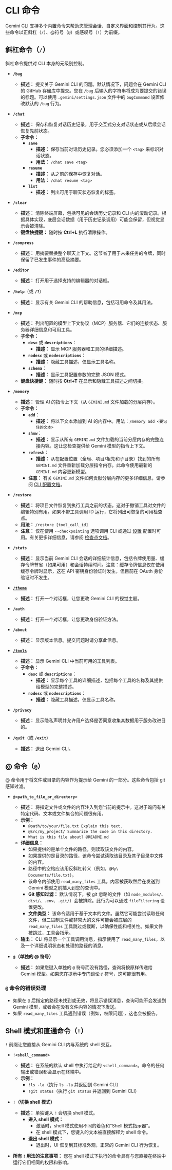 # CLI 命令

Gemini CLI 支持多个内置命令来帮助您管理会话、自定义界面和控制其行为。这些命令以正斜杠（`/`）、@符号（`@`）或感叹号（`!`）为前缀。

## 斜杠命令（`/`）

斜杠命令提供对 CLI 本身的元级别控制。

- **`/bug`**
  - **描述：** 提交关于 Gemini CLI 的问题。默认情况下，问题会在 Gemini CLI 的 GitHub 存储库中提交。您在 `/bug` 后输入的字符串将成为要提交的错误的标题。可以使用 `.gemini/settings.json` 文件中的 `bugCommand` 设置修改默认的 `/bug` 行为。

- **`/chat`**
  - **描述：** 保存和恢复对话历史记录，用于交互式分支对话状态或从后续会话恢复先前状态。
  - **子命令：**
    - **`save`**
      - **描述：** 保存当前对话历史记录。您必须添加一个 `<tag>` 来标识对话状态。
      - **用法：** `/chat save <tag>`
    - **`resume`**
      - **描述：** 从之前的保存中恢复对话。
      - **用法：** `/chat resume <tag>`
    - **`list`**
      - **描述：** 列出可用于聊天状态恢复的标签。

- **`/clear`**
  - **描述：** 清除终端屏幕，包括可见的会话历史记录和 CLI 内的滚动记录。根据具体实现，底层会话数据（用于历史记录调用）可能会保留，但视觉显示会被清除。
  - **键盘快捷键：** 随时按 **Ctrl+L** 执行清除操作。

- **`/compress`**
  - **描述：** 用摘要替换整个聊天上下文。这节省了用于未来任务的令牌，同时保留了已发生事件的高级摘要。

- **`/editor`**
  - **描述：** 打开用于选择支持的编辑器的对话框。

- **`/help`**（或 **`/?`**）
  - **描述：** 显示有关 Gemini CLI 的帮助信息，包括可用命令及其用法。

- **`/mcp`**
  - **描述：** 列出配置的模型上下文协议（MCP）服务器、它们的连接状态、服务器详细信息和可用工具。
  - **子命令：**
    - **`desc`** 或 **`descriptions`**：
      - **描述：** 显示 MCP 服务器和工具的详细描述。
    - **`nodesc`** 或 **`nodescriptions`**：
      - **描述：** 隐藏工具描述，仅显示工具名称。
    - **`schema`**：
      - **描述：** 显示工具配置参数的完整 JSON 模式。
  - **键盘快捷键：** 随时按 **Ctrl+T** 在显示和隐藏工具描述之间切换。

- **`/memory`**
  - **描述：** 管理 AI 的指令上下文（从 `GEMINI.md` 文件加载的分层内存）。
  - **子命令：**
    - **`add`**：
      - **描述：** 将以下文本添加到 AI 的内存中。用法：`/memory add <要记住的文本>`
    - **`show`**：
      - **描述：** 显示从所有 `GEMINI.md` 文件加载的当前分层内存的完整连接内容。这让您检查提供给 Gemini 模型的指令上下文。
    - **`refresh`**：
      - **描述：** 从在配置位置（全局、项目/祖先和子目录）找到的所有 `GEMINI.md` 文件重新加载分层指令内存。此命令使用最新的 `GEMINI.md` 内容更新模型。
    - **注意：** 有关 `GEMINI.md` 文件如何贡献分层内存的更多详细信息，请参阅 [CLI 配置文档](./configuration.md#4-geminimd-files-hierarchical-instructional-context)。

- **`/restore`**
  - **描述：** 将项目文件恢复到执行工具之前的状态。这对于撤销工具对文件的编辑特别有用。如果不带工具调用 ID 运行，它将列出可恢复的可用检查点。
  - **用法：** `/restore [tool_call_id]`
  - **注意：** 仅在使用 `--checkpointing` 选项调用 CLI 或通过 [设置](./configuration.md) 配置时可用。有关更多详细信息，请参阅 [检查点文档](../checkpointing.md)。

- **`/stats`**
  - **描述：** 显示当前 Gemini CLI 会话的详细统计信息，包括令牌使用量、缓存令牌节省（如果可用）和会话持续时间。注意：缓存令牌信息仅在使用缓存令牌时显示，这在 API 密钥身份验证时发生，但目前在 OAuth 身份验证时不发生。

- [**`/theme`**](./themes.md)
  - **描述：** 打开一个对话框，让您更改 Gemini CLI 的视觉主题。

- **`/auth`**
  - **描述：** 打开一个对话框，让您更改身份验证方法。

- **`/about`**
  - **描述：** 显示版本信息。提交问题时请分享此信息。

- [**`/tools`**](../tools/index.md)
  - **描述：** 显示 Gemini CLI 中当前可用的工具列表。
  - **子命令：**
    - **`desc`** 或 **`descriptions`**：
      - **描述：** 显示每个工具的详细描述，包括每个工具的名称及其提供给模型的完整描述。
    - **`nodesc`** 或 **`nodescriptions`**：
      - **描述：** 隐藏工具描述，仅显示工具名称。

- **`/privacy`**
  - **描述：** 显示隐私声明并允许用户选择是否同意收集其数据用于服务改进目的。

- **`/quit`**（或 **`/exit`**）
  - **描述：** 退出 Gemini CLI。

## @ 命令（`@`）

@ 命令用于将文件或目录的内容作为提示给 Gemini 的一部分。这些命令包括 git 感知过滤。

- **`@<path_to_file_or_directory>`**
  - **描述：** 将指定文件或文件的内容注入到您当前的提示中。这对于询问有关特定代码、文本或文件集合的问题很有用。
  - **示例：**
    - `@path/to/your/file.txt Explain this text.`
    - `@src/my_project/ Summarize the code in this directory.`
    - `What is this file about? @README.md`
  - **详细信息：**
    - 如果提供的是单个文件的路径，则读取该文件的内容。
    - 如果提供的是目录的路径，该命令尝试读取该目录及其子目录中文件的内容。
    - 路径中的空格应该用反斜杠转义（例如，`@My\ Documents/file.txt`）。
    - 该命令内部使用 `read_many_files` 工具。内容被获取然后在发送到 Gemini 模型之前插入到您的查询中。
    - **Git 感知过滤：** 默认情况下，被 git 忽略的文件（如 `node_modules/`、`dist/`、`.env`、`.git/`）会被排除。此行为可以通过 `fileFiltering` 设置更改。
    - **文件类型：** 该命令适用于基于文本的文件。虽然它可能尝试读取任何文件，但二进制文件或非常大的文件可能会被底层的 `read_many_files` 工具跳过或截断，以确保性能和相关性。如果文件被跳过，工具会指示。
  - **输出：** CLI 将显示一个工具调用消息，指示使用了 `read_many_files`，以及一个详细说明状态和处理的路径的消息。

- **`@`（单独的 @ 符号）**
  - **描述：** 如果您键入单独的 `@` 符号而没有路径，查询将按原样传递给 Gemini 模型。如果您在提示中专门谈论 `@` 符号，这可能很有用。

### `@` 命令的错误处理

- 如果在 `@` 后指定的路径未找到或无效，将显示错误消息，查询可能不会发送到 Gemini 模型，或者会在没有文件内容的情况下发送。
- 如果 `read_many_files` 工具遇到错误（例如，权限问题），这也会被报告。

## Shell 模式和直通命令（`!`）

`!` 前缀让您直接从 Gemini CLI 内与系统的 shell 交互。

- **`!<shell_command>`**
  - **描述：** 在系统的默认 shell 中执行给定的 `<shell_command>`。命令的任何输出或错误都会显示在终端中。
  - **示例：**
    - `!ls -la`（执行 `ls -la` 并返回到 Gemini CLI）
    - `!git status`（执行 `git status` 并返回到 Gemini CLI）

- **`!`（切换 shell 模式）**
  - **描述：** 单独键入 `!` 会切换 shell 模式。
    - **进入 shell 模式：**
      - 激活时，shell 模式使用不同的着色和"Shell 模式指示器"。
      - 在 shell 模式下，您键入的文本被直接解释为 shell 命令。
    - **退出 shell 模式：**
      - 退出时，UI 恢复到其标准外观，正常的 Gemini CLI 行为恢复。

- **所有 `!` 用法的注意事项：** 您在 shell 模式下执行的命令具有与您直接在终端中运行它们相同的权限和影响。 